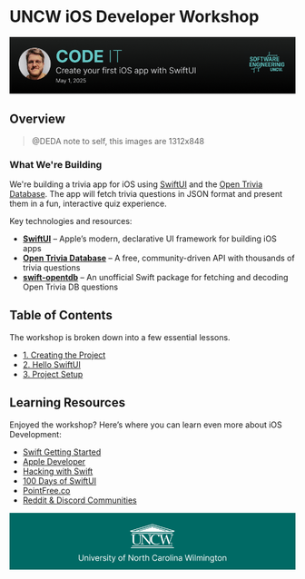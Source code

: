 # UNCW iOS Developer Workshop

![Header](./Image/header.png)

## Overview

> @DEDA note to self, this images are 1312x848

### What We're Building

We're building a trivia app for iOS using [SwiftUI](https://developer.apple.com/xcode/swiftui/) and the [Open Trivia Database](https://opentdb.com). The app will fetch trivia questions in JSON format and present them in a fun, interactive quiz experience.

Key technologies and resources:

* [**SwiftUI**](https://developer.apple.com/xcode/swiftui/) – Apple’s modern, declarative UI framework for building iOS apps  
* [**Open Trivia Database**](https://opentdb.com) – A free, community-driven API with thousands of trivia questions  
* [**swift-opentdb**](https://github.com/kodydeda4/swift-opentdb) – An unofficial Swift package for fetching and decoding Open Trivia DB questions  

## Table of Contents

The workshop is broken down into a few essential lessons.

- [1. Creating the Project](00-creating-the-project.md)
- [2. Hello SwiftUI](01-hello-swiftui.md)
- [3. Project Setup](02-project-setup.md)

## Learning Resources

Enjoyed the workshop? Here’s where you can learn even more about iOS Development:

- [Swift Getting Started](https://swift.org/getting-started/)
- [Apple Developer](https://developer.apple.com/)
- [Hacking with Swift](https://www.hackingwithswift.com/)
- [100 Days of SwiftUI](https://www.hackingwithswift.com/100/swiftui)
- [PointFree.co](https://www.pointfree.co/)
- [Reddit & Discord Communities](https://www.reddit.com/r/SwiftUI/)

![Footer](./Image/footer.png)
